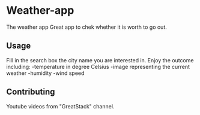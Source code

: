 # Weather-app
The weather app
Great app to chek whether it is worth to go out.

## Usage

Fill in the search box the city name you are interested in. Enjoy the outcome including:
-temperature in degree Celsius 
-image representing the current weather
-humidity
-wind speed

## Contributing
Youtube videos from "GreatStack" channel.



